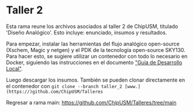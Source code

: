 # Taller 2
Esta rama reune los archivos asociados al taller 2 de ChipUSM, titulado 'Diseño Analógico'. Esto incluye: enunciado, insumos y resultados.

Para empezar, instalar las herramientas del flujo analógico open-source (Xschem, Magic y netgen) y el PDK de la tecnología open-source SKY130. Para hacer esto, se sugiere utilizar un contenedor con todo lo necesario en Docker, siguiendo las instrucciones en el documento ["Guía de Desarrollo Local"](https://github.com/ChipUSM/Talleres/blob/taller_2/Guia_de_Desarrollo_Local.md).

Luego descargar los insumos. También se pueden clonar directamente en el contenedor con `git clone --branch taller_2 [www.](https://)github.com/ChipUSM/Talleres`

Regresar a rama main: https://github.com/ChipUSM/Talleres/tree/main


